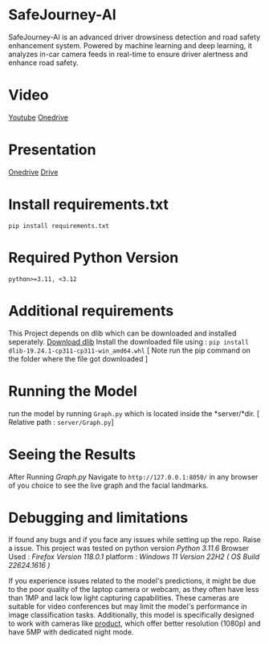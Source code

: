 # SafeJourney-AI
SafeJourney-AI is an advanced driver drowsiness detection and road safety enhancement system. Powered by machine learning and deep learning, it analyzes in-car camera feeds in real-time to ensure driver alertness and enhance road safety. 

# Video
[Youtube](https://youtu.be/rqU9VOm5JgM)
[Onedrive](https://1drv.ms/v/s!Ag-zNH1pNyxzhC9r2IZ7_wvzx9SP?e=b5pkgv)

# Presentation
[Onedrive](https://1drv.ms/p/s!Ag-zNH1pNyxzhDDy4FHPTnzSG2Tc?e=tH0tq5)
[Drive]()

# Install requirements.txt
`pip install requirements.txt`

# Required Python Version
`python>=3.11, <3.12`

# Additional requirements
This Project depends on dlib which can be downloaded and installed seperately.
[Download dlib](https://raw.githubusercontent.com/Murtaza-Saeed/dlib/master/dlib-19.24.1-cp311-cp311-win_amd64.whl)
Install the downloaded file using : `pip install dlib-19.24.1-cp311-cp311-win_amd64.whl`
[ Note run the pip command on the folder where the file got downloaded ] 

# Running the Model
run the model by running `Graph.py` which is located inside the *server/*dir. [ Relative path : `server/Graph.py`]

# Seeing the Results
After Running *Graph.py*
Navigate to `http://127.0.0.1:8050/` in any browser of you choice to see the live graph and the facial landmarks.

# Debugging and limitations 
If found any bugs and if you face any issues while setting up the repo. Raise a issue.
This project was tested on python version *Python 3.11.6* 
Browser Used : *Firefox Version 118.0.1*
platform : *Windows 11 Version 22H2 ( OS Build 22624.1616 )*

If you experience issues related to the model's predictions, it might be due to the poor quality of the laptop camera or webcam, as they often have less than 1MP and lack low light capturing capabilities. These cameras are suitable for video conferences but may limit the model's performance in image classification tasks. Additionally, this model is specifically designed to work with cameras like [product](https://amzn.eu/d/i6vwRat), which offer better resolution (1080p) and have 5MP with dedicated night mode.
